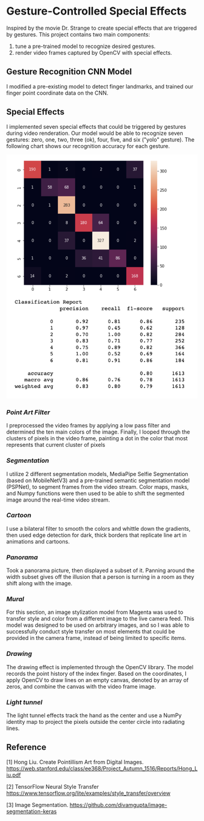 # Gesture-Controlled Special Effects

Inspired by the movie Dr. Strange to create special effects that are triggered by gestures. This project contains two main components: 
1) tune a pre-trained model to recognize desired gestures.
2) render video frames captured by OpenCV with special effects.

## Gesture Recognition CNN Model
I modified a pre-existing model to detect finger landmarks, and trained our finger point coordinate data on the CNN. 


## Special Effects
I implemented seven special effects that could be triggered by gestures during video renderation. Our model would be able to recognize seven gestures: zero, one, two, three (ok), four, five, and six ("yolo" gesture). The following chart shows our recognition accuracy for each gesture.

![Accuracy](assets/accuracy.png)

### *Point Art Filter*

I preprocessed the video frames by applying a low pass filter and determined the ten main colors of the image. Finally, I looped through the clusters of pixels in the video frame, painting a dot in the color that most represents that current cluster of pixels 

### *Segmentation*

I utilize 2 different segmentation models, MediaPipe Selfie Segmentation (based on MobileNetV3) and a pre-trained semantic segmentation model (PSPNet), to segment frames from the video stream. Color maps, masks, and Numpy functions were then used to be able to shift the segmented image around the real-time video stream.

### *Cartoon*

I use a bilateral filter to smooth the colors and whittle down the gradients, then used edge detection for dark, thick borders that replicate line art in animations and cartoons. 


### *Panorama*

Took a panorama picture, then displayed a subset of it. Panning around the width subset gives off the illusion that a person is turning in a room as they shift along with the image. 


### *Mural*

For this section, an image stylization model from Magenta was used to transfer style and color from a different image to the live camera feed. This model was designed to be used on arbitrary images, and so I was able to successfully conduct style transfer on most elements that could be provided in the camera frame, instead of being limited to specific items. 

### *Drawing*

The drawing effect is implemented through the OpenCV library. The model records the point history of the index finger. Based on the coordinates, I apply OpenCV to draw lines on an empty canvas, denoted by an array of zeros, and combine the canvas with the video frame image. 


### *Light tunnel*

The light tunnel effects track the hand as the center and use a NumPy identity map to project the pixels outside the center circle into radiating lines.


## Reference

[1] Hong Liu. Create Pointillism Art from Digital Images. https://web.stanford.edu/class/ee368/Project_Autumn_1516/Reports/Hong_Liu.pdf

[2] TensorFlow Neural Style Transfer
https://www.tensorflow.org/lite/examples/style_transfer/overview

[3] Image Segmentation. https://github.com/divamgupta/image-segmentation-keras